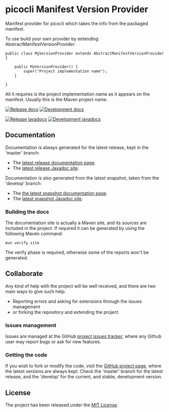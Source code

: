 # picocli Manifest Version Provider

Manifest provider for picocli which takes the info from the packaged manifest.

To use build your own provider by extending AbstractManifestVersionProvider:

```
public class MyVersionProvider extends AbstractManifestVersionProvider {

    public MyVersionProvider() {
        super("Project implementation name");
    }

}
```

All it requires is the project implementation name as it appears on the manifest. Usually this is the Maven project name.

[![Release docs](https://img.shields.io/badge/docs-release-blue.svg)][site-release]
[![Development docs](https://img.shields.io/badge/docs-develop-blue.svg)][site-develop]

[![Release javadocs](https://img.shields.io/badge/javadocs-release-blue.svg)][javadoc-release]
[![Development javadocs](https://img.shields.io/badge/javadocs-develop-blue.svg)][javadoc-develop]

## Documentation

Documentation is always generated for the latest release, kept in the 'master' branch:

- The [latest release documentation page][site-release].
- The [latest release Javadoc site][javadoc-release].

Documentation is also generated from the latest snapshot, taken from the 'develop' branch:

- The [the latest snapshot documentation page][site-develop].
- The [latest snapshot Javadoc site][javadoc-develop].

### Building the docs

The documentation site is actually a Maven site, and its sources are included in the project. If required it can be generated by using the following Maven command:

```
mvn verify site
```

The verify phase is required, otherwise some of the reports won't be generated.

## Collaborate

Any kind of help with the project will be well received, and there are two main ways to give such help:

- Reporting errors and asking for extensions through the issues management
- or forking the repository and extending the project

### Issues management

Issues are managed at the GitHub [project issues tracker][issues], where any Github user may report bugs or ask for new features.

### Getting the code

If you wish to fork or modify the code, visit the [GitHub project page][scm], where the latest versions are always kept. Check the 'master' branch for the latest release, and the 'develop' for the current, and stable, development version.

## License

The project has been released under the [MIT License][license].

[github_package]: https://github.com/Bernardo-MG?tab=packages&repo_name=picocli-manifest-version-provider
[issues]: https://github.com/bernardo-mg/picocli-manifest-version-provider/issues
[javadoc-develop]: https://docs.bernardomg.com/development/maven/picocli-manifest-version-provider/apidocs
[javadoc-release]: https://docs.bernardomg.com/maven/picocli-manifest-version-provider/apidocs
[license]: https://www.opensource.org/licenses/mit-license.php
[scm]: https://github.com/bernardo-mg/picocli-manifest-version-provider
[site-develop]: https://docs.bernardomg.com/development/maven/picocli-manifest-version-provider
[site-release]: https://docs.bernardomg.com/maven/picocli-manifest-version-provider
